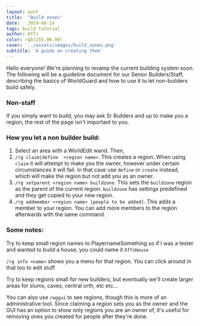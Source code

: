 ```yaml
---
layout: post
title:  "Build zones"
date:   2019-08-14
tags: build tutorial
author: Offz
color: rgb(255,90,90)
cover: '../assets/images/build_zones.png'
subtitle: 'A guide on creating them'
---
```

Hello everyone! We're planning to revamp the current building system soon. The following will be a guideline document for our Senior Builders/Staff, describing the basics of WorldGuard and how to use it to let non-builders build safely.

### Non-staff

If you simply want to build, you may ask Sr Builders and up to make you a region, the rest of the page isn't important to you.

### How you let a non builder build:

1. Select an area with a WorldEdit wand. Then,
2. `/rg claim|define  <region name>`. This creates a region. When using `claim` it will attempt to make you the owner, however under certain circumstances it will fail. In that case use `define` or `create` instead, which will make the region but not add you as an owner. 
3. `/rg setparent <region name> buildzone`. This sets the `buildzone` region as the parent of the current region. `buildzone` has settings predefined and they get copied to your new region.
4. `/rg addmember <region name> [people to be added]`. This adds a member to your region. You can add more members to the region afterwards with the same command.

### Some notes:

Try to keep small region names to PlayernameSomething so if I was a tester and wanted to build a house, you could name it `OffzHouse`

`/rg info <name>` shows you a menu for that region. You can click around in that too to edit stuff

Try to keep regions small for new builders, but eventually we'll create larger areas for slums, caves, central orth, etc etc...

You can also use `/wggui` to see regions, though this is more of an administrative tool. Since claiming a region sets you as the owner and the GUI has an option to show only regions you are an owner of, it's useful for removing ones you created for people after they're done.
